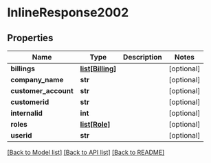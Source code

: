# InlineResponse2002

## Properties
Name | Type | Description | Notes
------------ | ------------- | ------------- | -------------
**billings** | [**list[Billing]**](Billing.md) |  | [optional] 
**company_name** | **str** |  | [optional] 
**customer_account** | **str** |  | [optional] 
**customerid** | **str** |  | [optional] 
**internalid** | **int** |  | [optional] 
**roles** | [**list[Role]**](Role.md) |  | [optional] 
**userid** | **str** |  | [optional] 

[[Back to Model list]](../README.md#documentation-for-models) [[Back to API list]](../README.md#documentation-for-api-endpoints) [[Back to README]](../README.md)



